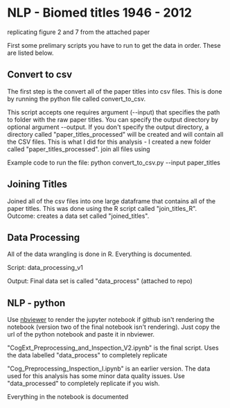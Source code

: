# NLP - Biomed titles 1946 - 2012 

replicating figure 2 and 7 from the attached paper

First some prelimary scripts you have to run to get the data in order. These are listed below.

## Convert to csv
The first step is the convert all of the paper titles into csv files. This is done by running the python file called convert_to_csv.

This script accepts one requires argument (--input) that specifies the path to folder with the raw paper titles. You can specify the output directory by optional argument --output. If you don't specify the output directory, a directory called "paper_titles_processed" will be created and will contain all the CSV files. This is what I did for this analysis - I created a new folder called "paper_titles_processed".
join all files using 

Example code to run the file: python convert_to_csv.py --input paper_titles 

## Joining Titles

Joined all of the csv files into one large dataframe that contains all of the paper titles. This was done using the R script called "join_titles_R". Outcome: creates a data set called "joined_titles".

## Data Processing

All of the data wrangling is done in R. Everything is documented.

Script: data_processing_v1

Output: Final data set is called "data_process" (attached to repo)

## NLP - python

Use [nbviewer](https://nbviewer.jupyter.org/) to render the jupyter notebook if github isn't rendering the notebook (version two of the final notebook isn't rendering). Just copy the url of the python notebook and paste it in nbviewer.

"CogExt_Preprocessing_and_Inspection_V2.ipynb" is the final script. Uses the data labelled "data_process" to completely replicate

"Cog_Preprocessing_Inspection_I.ipynb" is an earlier version. The data used for this analysis has some minor data quality issues. Use "data_processed" to completely replicate if you wish.

Everything in the notebook is documented
